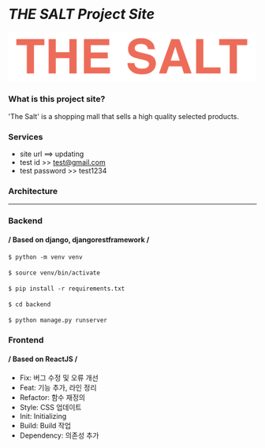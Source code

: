</br>

# *THE SALT Project Site* #
![logo](./platform/src/factory/images/theSalt.png)

### What is this project site? ###
'The Salt' is a shopping mall that sells a high quality selected products.


### Services ### 
- site url ==> updating
- test id >> test@gmail.com
- test password >> test1234 


### Architecture

--- 
### 

### Backend
#### / Based on django, djangorestframework /
```
$ python -m venv venv

$ source venv/bin/activate

$ pip install -r requirements.txt

$ cd backend

$ python manage.py runserver
```

### Frontend
#### / Based on ReactJS /

* Fix: 버그 수정 및 오류 개선
* Feat: 기능 추가, 라인 정리
* Refactor: 함수 재정의
* Style: CSS 업데이트
* Init: Initializing
* Build: Build 작업
* Dependency: 의존성 추가 
